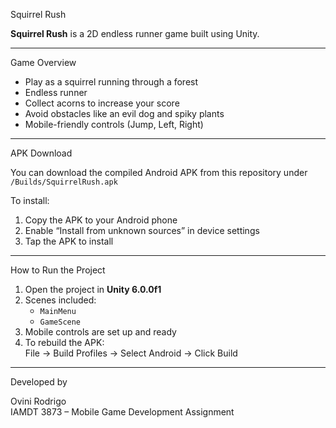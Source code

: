Squirrel Rush

**Squirrel Rush** is a 2D endless runner game built using Unity.

---

Game Overview

- Play as a squirrel running through a forest
- Endless runner
- Collect acorns to increase your score
- Avoid obstacles like an evil dog and spiky plants
- Mobile-friendly controls (Jump, Left, Right)

---

APK Download

You can download the compiled Android APK from this repository under `/Builds/SquirrelRush.apk`

To install:
1. Copy the APK to your Android phone
2. Enable “Install from unknown sources” in device settings
3. Tap the APK to install

---

How to Run the Project

1. Open the project in **Unity 6.0.0f1**
2. Scenes included:
   - `MainMenu`
   - `GameScene`
3. Mobile controls are set up and ready
4. To rebuild the APK:  
   File → Build Profiles → Select Android → Click Build

---

Developed by

Ovini Rodrigo  
IAMDT 3873 – Mobile Game Development Assignment  
